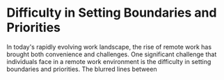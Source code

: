 Difficulty in Setting Boundaries and Priorities
========================================================

In today's rapidly evolving work landscape, the rise of remote work has brought both convenience and challenges. One significant challenge that individuals face in a remote work environment is the difficulty in setting boundaries and priorities. The blurred lines between
